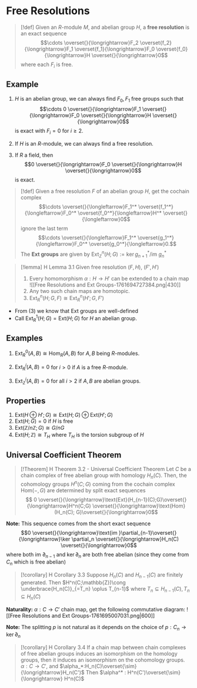 
# Free Resolutions

>[!def] 
>Given an $R$-module $M$, and abelian group $H$, a **free resolution** is an exact sequence 
>$$\cdots \overset{}{\longrightarrow}F_2 \overset{f_2}{\longrightarrow}F_1 \overset{f_1}{\longrightarrow}F_0 \overset{f_0}{\longrightarrow}H \overset{}{\longrightarrow}0$$
>where each $F_i$ is free.

## Example

1. $H$ is an abelian group, we can always find $F_0,F_1$ free groups such that $$\cdots 0 \overset{}{\longrightarrow}F_1 \overset{}{\longrightarrow}F_0 \overset{}{\longrightarrow}H \overset{}{\longrightarrow}0$$
   is exact with $F_i=0$ for $i \geq 2$.

2. If $H$ is an $R$-module, we can always find a free resolution. 
3. If $R$ a field, then $$0 \overset{}{\longrightarrow}F_0 \overset{}{\longrightarrow}H \overset{}{\longrightarrow}0$$
   is exact.


>[!def]
>Given a free resolution $F$ of an abelian group $H$, get the cochain complex
>$$\cdots \overset{}{\longleftarrow}F_1^* \overset{f_1^*}{\longleftarrow}F_0^* \overset{f_0^*}{\longleftarrow}H^* \overset{}{\longleftarrow}0$$
>ignore the last term $$\cdots \overset{}{\longleftarrow}F_1^* \overset{g_1^*}{\longleftarrow}F_0^* \overset{g_0^*}{\longleftarrow}0.$$
>The **Ext groups** are given by $\text{Ext}_\mathbb{Z}^n(H;G):= \ker g_{n+1}^*/\text{im }g_n^*$


>[!lemma] H Lemma 3.1
>Given free resolution $(F,H)$, $(F',H')$
>1. Every homomorphism $\alpha: H\to H'$ can be extended to a chain map
>   ![[Free Resolutions and Ext Groups-1761694727384.png|430]]
>2. Any two such chain maps are homotopic.
>3. $\text{Ext}_R^n(H;G, F) \cong \text{Ext}_R^n(H';G,F')$

- From (3) we know that $\text{Ext}$ groups are well-defined
- Call $\text{Ext}_R^1(H;G) = \text{Ext}(H;G)$ for $H$ an abelian group.

## Examples 

1. $\text{Ext}_R^0(A,B)\cong \text{Hom}_R(A,B)$ for $A,B$ being $R$-modules.

2. $\text{Ext}_R^i(A,B) =0$ for $i > 0$ if $A$ is a free $R$-module.

3. $\text{Ext}_\mathbb{Z}^i (A,B) = 0$ for all $i > 2$ if $A,B$ are abelian groups.

## Properties

1. $\text{Ext}(H \oplus H' ; G) \cong \text{Ext}(H;G) \oplus \text{Ext}(H';G)$ 
2. $\text{Ext}(H;G) = 0$ if $H$ is free
3. $\text{Ext}(\mathbb{Z}/n\mathbb{Z};G) \cong G / nG$
4. $\text{Ext}(H;\mathbb{Z})\cong T_H$ where $T_H$ is the torsion subgroup of $H$

## Universal Coefficient Theorem

>[!Theorem] H Theorem 3.2 - Universal Coefficient Theorem
>Let $C$ be a chain complex of free abelian group with homology $H_n(C)$. 
>Then, the cohomology groups $H^n(C;G)$ coming from the cochain complex $\text{Hom}(-,G)$ are determined by split exact sequences $$ 0 \overset{}{\longrightarrow}\text{Ext}(H_{n-1}(C);G)\overset{}{\longrightarrow}H^n(C;G) \overset{}{\longrightarrow}\text{Hom}(H_n(C); G)\overset{}{\longrightarrow}0$$

**Note:** This sequence comes from the short exact sequence $$0 \overset{}{\longrightarrow}\text{im }\partial_{n-1}\overset{}{\longrightarrow}\ker \partial_n \overset{}{\longrightarrow}H_n(C) \overset{}{\longrightarrow}0$$where both $\text{im }\partial_{n-1}$ and $\ker \partial_n$ are both free abelian (since they come from $C_n$ which is free abelian)

>[!corollary] H Corollary 3.3
>Suppose $H_n(C)$ and $H_{n-1}(C)$ are finitely generated. Then $H^n(C;\mathbb{Z})\cong \underbrace{H_n(C)}_{=T_n} \oplus T_{n-1}$
>where $T_n \subseteq H_{n-1}(C), T_n\subseteq H_n(C)$

**Naturality:** $\alpha: C \to C'$ chain map, get the following commutative diagram: 
![[Free Resolutions and Ext Groups-1761695007031.png|600]]

**Note:** The splitting $p$ is not natural as it depends on the choice of $p: C_n \to \ker \partial_n$ 

>[!corollary] H Corollary 3.4
>If a chain map between chain complexes of free abelian groups induces an isomorphism on the homology groups, then it induces an isomorphism on the cohomology groups. 
>$\alpha:C \to C'$, and $\alpha_*:H_n(C)\overset{\sim}{\longrightarrow}H_n(C')$
>Then $\alpha^* : H^n(C')\overset{\sim}{\longrightarrow} H^n(C)$


